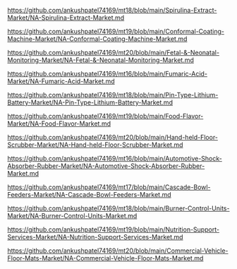 <p><a href="https://github.com/ankushpatel74169/mt18/blob/main/Spirulina-Extract-Market/NA-Spirulina-Extract-Market.md">https://github.com/ankushpatel74169/mt18/blob/main/Spirulina-Extract-Market/NA-Spirulina-Extract-Market.md</a></p><p><a href="https://github.com/ankushpatel74169/mt19/blob/main/Conformal-Coating-Machine-Market/NA-Conformal-Coating-Machine-Market.md">https://github.com/ankushpatel74169/mt19/blob/main/Conformal-Coating-Machine-Market/NA-Conformal-Coating-Machine-Market.md</a></p><p><a href="https://github.com/ankushpatel74169/mt20/blob/main/Fetal-&-Neonatal-Monitoring-Market/NA-Fetal-&-Neonatal-Monitoring-Market.md">https://github.com/ankushpatel74169/mt20/blob/main/Fetal-&-Neonatal-Monitoring-Market/NA-Fetal-&-Neonatal-Monitoring-Market.md</a></p><p><a href="https://github.com/ankushpatel74169/mt16/blob/main/Fumaric-Acid-Market/NA-Fumaric-Acid-Market.md">https://github.com/ankushpatel74169/mt16/blob/main/Fumaric-Acid-Market/NA-Fumaric-Acid-Market.md</a></p><p><a href="https://github.com/ankushpatel74169/mt18/blob/main/Pin-Type-Lithium-Battery-Market/NA-Pin-Type-Lithium-Battery-Market.md">https://github.com/ankushpatel74169/mt18/blob/main/Pin-Type-Lithium-Battery-Market/NA-Pin-Type-Lithium-Battery-Market.md</a></p><p><a href="https://github.com/ankushpatel74169/mt19/blob/main/Food-Flavor-Market/NA-Food-Flavor-Market.md">https://github.com/ankushpatel74169/mt19/blob/main/Food-Flavor-Market/NA-Food-Flavor-Market.md</a></p><p><a href="https://github.com/ankushpatel74169/mt20/blob/main/Hand-held-Floor-Scrubber-Market/NA-Hand-held-Floor-Scrubber-Market.md">https://github.com/ankushpatel74169/mt20/blob/main/Hand-held-Floor-Scrubber-Market/NA-Hand-held-Floor-Scrubber-Market.md</a></p><p><a href="https://github.com/ankushpatel74169/mt16/blob/main/Automotive-Shock-Absorber-Rubber-Market/NA-Automotive-Shock-Absorber-Rubber-Market.md">https://github.com/ankushpatel74169/mt16/blob/main/Automotive-Shock-Absorber-Rubber-Market/NA-Automotive-Shock-Absorber-Rubber-Market.md</a></p><p><a href="https://github.com/ankushpatel74169/mt17/blob/main/Cascade-Bowl-Feeders-Market/NA-Cascade-Bowl-Feeders-Market.md">https://github.com/ankushpatel74169/mt17/blob/main/Cascade-Bowl-Feeders-Market/NA-Cascade-Bowl-Feeders-Market.md</a></p><p><a href="https://github.com/ankushpatel74169/mt18/blob/main/Burner-Control-Units-Market/NA-Burner-Control-Units-Market.md">https://github.com/ankushpatel74169/mt18/blob/main/Burner-Control-Units-Market/NA-Burner-Control-Units-Market.md</a></p><p><a href="https://github.com/ankushpatel74169/mt19/blob/main/Nutrition-Support-Services-Market/NA-Nutrition-Support-Services-Market.md">https://github.com/ankushpatel74169/mt19/blob/main/Nutrition-Support-Services-Market/NA-Nutrition-Support-Services-Market.md</a></p><p><a href="https://github.com/ankushpatel74169/mt20/blob/main/Commercial-Vehicle-Floor-Mats-Market/NA-Commercial-Vehicle-Floor-Mats-Market.md">https://github.com/ankushpatel74169/mt20/blob/main/Commercial-Vehicle-Floor-Mats-Market/NA-Commercial-Vehicle-Floor-Mats-Market.md</a></p>
